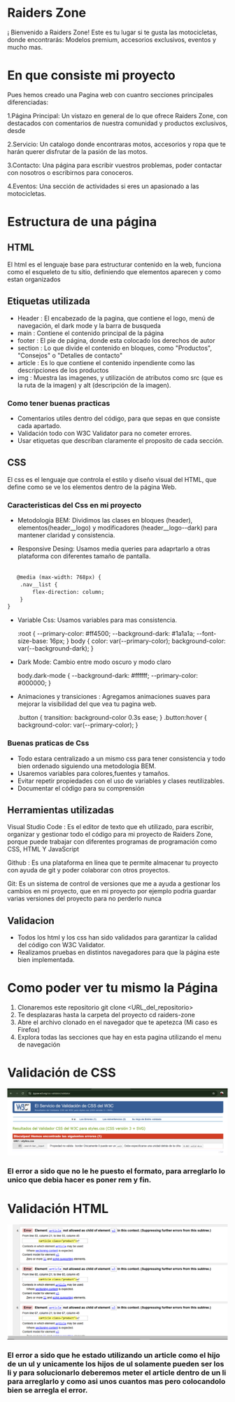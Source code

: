 # Raiders Zone

¡ Bienvenido a Raiders Zone! Este es tu lugar si te gusta las motocicletas, donde encontrarás: Modelos premium, accesorios exclusivos,
eventos y mucho mas.

# En que consiste mi proyecto

Pues hemos creado una Pagina web con cuantro secciones principales diferenciadas:

1.Página Principal: Un vistazo en general de lo que ofrece Raiders Zone, con destacados con comentarios de nuestra comunidad y productos exclusivos, desde 

2.Servicio: Un catalogo donde encontraras motos, accesorios y ropa que te harán querer disfrutar de la pasión de las motos.

3.Contacto: Una página para escribir vuestros problemas, poder contactar con nosotros o escribirnos para conoceros.

4.Eventos: Una sección de actividades si eres un apasionado a las motocicletas.

# Estructura de una página

## HTML

El html es el lenguaje base para estructurar contenido en la web, funciona como el esqueleto de tu sitio, definiendo que elementos aparecen y como estan organizados

## Etiquetas utilizada
- Header : El encabezado de la pagina, que contiene el logo, menú de navegación, el dark mode y la barra de busqueda
- main : Contiene el contenido principal de la página
- footer : El pie de página, donde esta colocado los derechos de autor
- section : Lo que divide el contenido en bloques, como "Productos", "Consejos" o "Detalles de contacto"
- article : Es lo que contiene el contenido inpendiente como las descripciones de los productos
- img : Muestra las imagenes, y utilización de atributos como src (que es la ruta de la imagen) y alt (descripción de la imagen).

### Como tener buenas practicas 

- Comentarios utiles dentro del código, para que sepas en que consiste cada apartado.
- Validación todo con W3C Validator para no cometer errores.
- Usar etiquetas que describan claramente el proposito de cada sección.


## CSS

El css es el lenguaje que controla el estilo y diseño visual del HTML, que define como se ve los elementos dentro de la página Web.

### Caracteristicas del Css en mi proyecto

- Metodologia BEM: Dividimos las clases en bloques (header), elementos(header__logo) y modificadores (header__logo--dark) para mantener claridad y consistencia.
  
- Responsive Desing: Usamos media queries para adaprtarlo a otras plataforma con diferentes tamaño de pantalla.

```html

   @media (max-width: 768px) {
    .nav__list {
        flex-direction: column;
    }
}
```

  - Variable Css: Usamos variables para mas consistencia.

    :root {
    --primary-color: #ff4500;
    --background-dark: #1a1a1a;
    --font-size-base: 16px;
}
    body {
      color: var(--primary-color);
      background-color: var(--background-dark);
}


- Dark Mode: Cambio entre modo oscuro y modo claro

  body.dark-mode {
    --background-dark: #ffffff;
    --primary-color: #000000;
}

- Animaciones y transiciones : Agregamos animaciones suaves para mejorar la visibilidad del que vea tu pagina web.

  .button {
    transition: background-color 0.3s ease;
}
.button:hover {
    background-color: var(--primary-color);
}




### Buenas praticas de Css
- Todo estara centralizado a un mismo css para tener consistencia y todo bien ordenado siguiendo una metodologia BEM.
- Usaremos variables para colores,fuentes y tamaños.
- Evitar repetir propiedades con el uso de variables y clases reutilizables.
- Documentar el código para su comprensión
  

## Herramientas utilizadas

Visual Studio Code : Es el editor de texto que eh utilizado, para escribir, organizar y gestionar todo el código para mi proyecto de Raiders Zone, porque puede trabajar con diferentes programas de programación como CSS, HTML Y JavaScript

Github : Es una plataforma en línea que te permite almacenar tu proyecto con ayuda de git y poder colaborar con otros proyectos.

Git: Es un sistema de control de versiones que me a  ayuda a gestionar los cambios en mi proyecto, que en mi proyecto por ejemplo podria guardar varias versiones del proyecto para no perderlo nunca 

## Validacion

- Todos los html y los css han sido validados para garantizar la calidad del código con W3C Validator.
- Realizamos pruebas en distintos navegadores para que la página este bien implementada.

# Como poder ver tu mismo la Página

1. Clonaremos este repositorio
   git clone <URL_del_repositorio>
2. Te desplazaras hasta la carpeta del proyecto
   cd raiders-zone
3. Abre el archivo clonado en el navegador que te apetezca (Mi caso es Firefox)
4. Explora todas las secciones que hay en esta pagina utilizando el menu de navegación







# Validación de CSS

![Erro en el Css](./assets/csserror.PNG)



### El error a sido que no le he puesto el formato, para arreglarlo lo unico que debia hacer es poner rem y fin.




# Validación HTML

![Error en el HTML](./assets/Errorpaginaservicio.PNG)


### El error a sido que he estado utilizando un article como el hijo de un ul y unicamente los hijos de ul solamente pueden ser los li y para solucionarlo deberemos meter el article dentro de un li para arreglarlo y como asi unos cuantos mas pero colocandolo bien se arregla el error.

